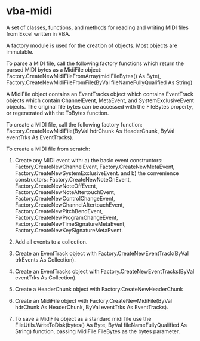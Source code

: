 # vba-midi
A set of classes, functions, and methods for reading and writing MIDI files from Excel written in VBA.

A factory module is used for the creation of objects. Most objects are immutable.

To parse a MIDI file, call the following factory functions which return the parsed MIDI bytes as a MidiFile object:
   Factory.CreateNewMidiFileFromArray(midiFileBytes() As Byte), 
   Factory.CreateNewMidiFileFromFile(ByVal fileNameFullyQualified As String)

A MidiFile object contains an EventTracks object which contains EventTrack objects which contain ChannelEvent, MetaEvent, and SystemExclusiveEvent objects. The original file bytes can be accessed with the FileBytes property, or regenerated with the ToBytes function.

To create a MIDI file, call the following factory function:
Factory.CreateNewMidiFile(ByVal hdrChunk As HeaderChunk, ByVal eventTrks As EventTracks).

To create a MIDI file from scratch:
1) Create any MIDI event with:
   a) the basic event constructors:
      Factory.CreateNewChannelEvent, 
      Factory.CreateNewMetaEvent, 
      Factory.CreateNewSystemExclusiveEvent.
   and 
   b) the convenience constructors:
      Factory.CreateNewNoteOnEvent,
      Factory.CreateNewNoteOffEvent,
      Factory.CreateNewNoteAftertouchEvent,
      Factory.CreateNewControlChangeEvent,
      Factory.CreateNewChannelAftertouchEvent,
      Factory.CreateNewPitchBendEvent,
      Factory.CreateNewProgramChangeEvent,
      Factory.CreateNewTimeSignatureMetaEvent,
      Factory.CreateNewKeySignatureMetaEvent.
   
2) Add all events to a collection.
3) Create an EventTrack object with Factory.CreateNewEventTrack(ByVal trkEvents As Collection).
4) Create an EventTracks object with Factory.CreateNewEventTracks(ByVal eventTrks As Collection).
5) Create a HeaderChunk object with Factory.CreateNewHeaderChunk
6) Create an MidiFile object with Factory.CreateNewMidiFile(ByVal hdrChunk As HeaderChunk, ByVal eventTrks As EventTracks).
7) To save a MidiFile object as a standard midi file use the FileUtils.WriteToDisk(bytes() As Byte, ByVal fileNameFullyQualified As String) function, passing MidiFile.FileBytes as the bytes parameter.
